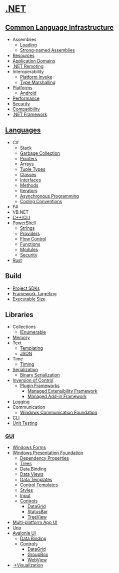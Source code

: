 # [.NET](.NET.md)
## [Common Language Infrastructure](CLI/README.md)
- Assemblies
  - [Loading](CLI/Assemblies/Loading.md)
  - [Strong-named Assemblies](CLI/Assemblies/Strong-named%20Assemblies.md)
- [Resources](CLI/Resources.md)
- [Application Domains](CLI/Application%20Domains.md)
- [.NET Remoting](CLI/.NET%20Remoting.md)
- Interoperability
  - [Platform Invoke](CLI/Interoperability/Platform%20Invoke.md)
  - [Type Marshalling](CLI/Interoperability/Type%20Marshalling.md)
- [Platforms](CLI/Platforms/README.md)
  - [Android](CLI/Platforms/Android.md)
- [Performance](CLI/Performance/README.md)
- [Security](CLI/Security.md)
- [Compatibility](CLI/Compatibility.md)
- [.NET Framework](CLI/.NET%20Framework.md)

## [Languages](Languages/README.md)
- C#
  - [Stack](Languages/C%23/Stack.md)
  - [Garbage Collection](Languages/C%23/Garbage%20Collection.md)
  - [Pointers](Languages/C%23/Pointers.md)
  - [Arrays](Languages/C%23/Arrays.md)
  - [Tuple Types](Languages/C%23/Tuple%20Types.md)
  - [Classes](Languages/C%23/Classes.md)
  - [Interfaces](Languages/C%23/Interfaces.md)
  - [Methods](Languages/C%23/Methods.md)
  - [Iterators](Languages/C%23/Iterators.md)
  - [Asynchronous Programming](Languages/C%23/Asynchronous%20Programming.md)
  - [Coding Conventions](Languages/C%23/Coding%20Conventions.md)
- F#
- VB.NET
- [C++/CLI](Languages/C++CLI/README.md)
- [PowerShell](Languages/PowerShell/README.md)
  - [Strings](Languages/PowerShell/Strings.md)
  - [Providers](Languages/PowerShell/Providers.md)
  - [Flow Control](Languages/PowerShell/Flow%20Control.md)
  - [Functions](Languages/PowerShell/Functions.md)
  - [Modules](Languages/PowerShell/Modules.md)
  - [Security](Languages/PowerShell/Security.md)
- [Rust](Languages/Rust/README.md)

## Build
- [Project SDKs](Build/Project%20SDKs.md)
- [Framework Targeting](Build/Framework%20Targeting.md)
- [Executable Size](Build/Executable%20Size.md)

## Libraries
- Collections
  - [IEnumerable](Libraries/Collections/IEnumerable.md)
- [Memory](Libraries/Memory/README.md)
- Text
  - [Templating](Libraries/Text/Templating.md)
  - [JSON](Libraries/Text/JSON.md)
- Time
  - [Timing](Libraries/Time/Timing.md)
- [Serialization](Libraries/Serialization/README.md)
  - [Binary Serialization](Libraries/Serialization/Binary%20Serialization.md)
- [Inversion of Control](Libraries/IoC/README.md)
  - [Plugin Frameworks](Libraries/IoC/Plugin%20Frameworks/README.md)
    - [Managed Extensibility Framework](Libraries/IoC/Plugin%20Frameworks/Managed%20Extensibility%20Framework.md)
    - [Managed Add-in Framework](Libraries/IoC/Plugin%20Frameworks/Managed%20Add-in%20Framework.md)
- [Logging](Libraries/Logging.md)
- Communication
  - [Windows Communication Foundation](Libraries/Communication/WCF/README.md)
- [CLI](Libraries/CLI/README.md)
- [Unit Testing](Libraries/Unit%20Testing/README.md)

### [GUI](Libraries/GUI/README.md)
- [Windows Forms](Libraries/GUI/WinForms/README.md)
- [Windows Presentation Foundation](Libraries/GUI/WPF/README.md)
  - [Dependency Properties](Libraries/GUI/WPF/Dependency%20Properties.md)
  - [Trees](Libraries/GUI/WPF/Trees.md)
  - [Data Binding](Libraries/GUI/WPF/Data%20Binding.md)
  - [Data Views](Libraries/GUI/WPF/Data%20Views.md)
  - [Data Templates](Libraries/GUI/WPF/Data%20Templates.md)
  - [Control Templates](Libraries/GUI/WPF/Control%20Templates.md)
  - [Styles](Libraries/GUI/WPF/Styles.md)
  - [Input](Libraries/GUI/WPF/Input/README.md)
  - [Controls](Libraries/GUI/WPF/Controls/README.md)
    - [DataGrid](Libraries/GUI/WPF/Controls/DataGrid.md)
    - [StatusBar](Libraries/GUI/WPF/Controls/StatusBar.md)
    - [TreeView](Libraries/GUI/WPF/Controls/TreeView.md)
- [Multi-platform App UI](Libraries/GUI/MAUI/README.md)
- [Uno](Libraries/GUI/Uno/README.md)
- [Avalonia UI](Libraries/GUI/Avalonia/README.md)
  - [Data Binding](Libraries/GUI/Avalonia/Data%20Binding.md)
  - [Controls](Libraries/GUI/Avalonia/Controls/README.md)
    - [DataGrid](Libraries/GUI/Avalonia/Controls/DataGrid.md)
    - [GroupBox](Libraries/GUI/Avalonia/Controls/GroupBox.md)
    - [WebView](Libraries/GUI/Avalonia/Controls/WebView.md)
- [→Visualization](https://github.com/Chaoses-Ib/VisualComputing/blob/main/Visualization/README.md#net)